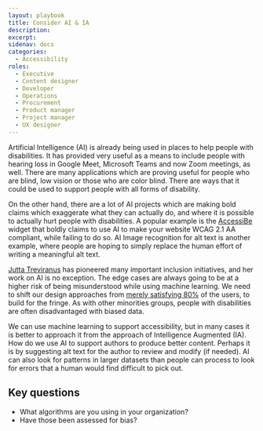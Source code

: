 ```yaml
---
layout: playbook
title: Consider AI & IA
description: 
excerpt: 
sidenav: docs
categories:
  - Accessibility
roles:
  - Executive
  - Content designer
  - Developer
  - Operations
  - Procurement
  - Product manager
  - Project manager
  - UX designer
---
```


Artificial Intelligence (AI) is already being used in places to help people with disabilities. It has provided very useful as a means to include people with hearing loss in Google Meet, Microsoft Teams and now Zoom meetings, as well. There are many applications which are proving useful for people who are blind, low vision or those who are color blind. There are ways that it could be used to support people with all forms of disability.

On the other hand, there are a lot of AI projects which are making bold claims which exaggerate what they can actually do, and where it is possible to actually hurt people with disabilities. A popular example is the [AccessiBe](https://adrianroselli.com/2020/06/accessibe-will-get-you-sued.html?Theme=Light) widget that boldly claims to use AI to make your website WCAG 2.1 AA compliant, while failing to do so. AI Image recognition for alt text is another example, where people are hoping to simply replace the human effort of writing a meaningful alt text. 

[Jutta Treviranus](https://medium.com/@MITIBMLab/will-ai-methods-treat-people-with-disabilities-fairly-7626b38f9cb5) has pioneered many important inclusion initiatives, and her work on AI is no exception. The edge cases are always going to be at a higher risk of being misunderstood while using machine learning. We need to shift our design approaches from [merely satisfying 80%](https://medium.com/ontariodigital/if-you-want-the-best-design-ask-strangers-to-help-e37bdb73567) of the users, to build for the fringe. As with other minorities groups, people with disabilities are often disadvantaged with biased data. 

We can use machine learning to support accessibility, but in many cases it is better to approach it from the approach of Intelligence Augmented (IA). How do we use AI to support authors to produce better content. Perhaps it is by suggesting alt text for the author to review and modify (if needed). AI can also look for patterns in larger datasets than people can process to look for errors that a human would find difficult to pick out. 

## Key questions

* What algorithms are you using in your organization?
* Have those been assessed for bias?
